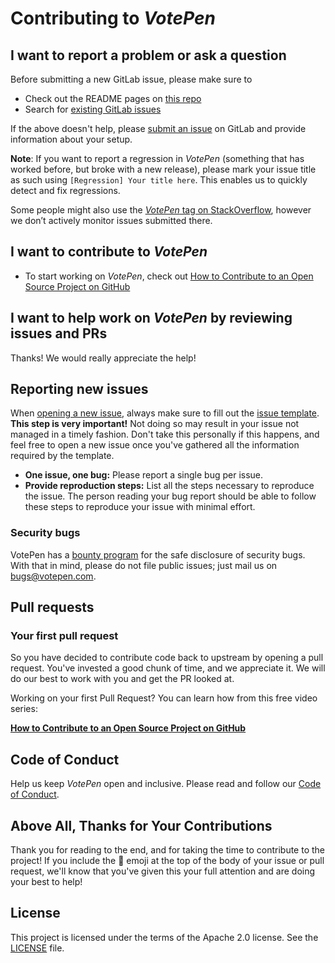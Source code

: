 
# Contributing to _VotePen_

## I want to report a problem or ask a question

Before submitting a new GitLab issue, please make sure to

- Check out the README pages on [this repo](https://gitlab.com/VotePen/Platform)
- Search for [existing GitLab issues](https://gitlab.com/VotePen/Platform/issues)

If the above doesn't help, please [submit an issue](https://gitlab.com/VotePen/Platform/issues) on GitLab and provide information about your setup.

**Note**: If you want to report a regression in _VotePen_ (something that has worked before, but broke with a new release), please mark your issue title as such using `[Regression] Your title here`. This enables us to quickly detect and fix regressions.

Some people might also use the [_VotePen_ tag on StackOverflow](https://stackoverflow.com/questions/tagged/votepen), however we don’t actively monitor issues submitted there.

## I want to contribute to _VotePen_

- To start working on _VotePen_, check out [How to Contribute to an Open Source Project on GitHub][firstpr]

## I want to help work on _VotePen_ by reviewing issues and PRs

Thanks! We would really appreciate the help!

## Reporting new issues

When [opening a new issue](https://github.com/VotePen/Platform/issues/new), always make sure to fill out the [issue template](https://raw.githubusercontent.com/VotePen/Platform/master/.github/ISSUE_TEMPLATE.md). **This step is very important!** Not doing so may result in your issue not managed in a timely fashion. Don't take this personally if this happens, and feel free to open a new issue once you've gathered all the information required by the template.

* **One issue, one bug:** Please report a single bug per issue.
* **Provide reproduction steps:** List all the steps necessary to reproduce the issue. The person reading your bug report should be able to follow these steps to reproduce your issue with minimal effort.

### Security bugs

VotePen has a [bounty program](https://votepen.com/whitehat/) for the safe disclosure of security bugs. With that in mind, please do not file public issues; just mail us on bugs@votepen.com.

## Pull requests

### Your first pull request

So you have decided to contribute code back to upstream by opening a pull request. You've invested a good chunk of time, and we appreciate it. We will do our best to work with you and get the PR looked at.

Working on your first Pull Request? You can learn how from this free video series:

[**How to Contribute to an Open Source Project on GitHub**](https://egghead.io/courses/how-to-contribute-to-an-open-source-project-on-github)

## Code of Conduct

Help us keep _VotePen_ open and inclusive. Please read and follow our [Code of Conduct][code of conduct].

## Above All, Thanks for Your Contributions

Thank you for reading to the end, and for taking the time to contribute to the project! If you include the 🔑 emoji at the top of the body of your issue or pull request, we'll know that you've given this your full attention and are doing your best to help!

## License

This project is licensed under the terms of the Apache 2.0 license. See the [LICENSE][license] file.

<!-- Links: -->
[code of conduct]: CODE_OF_CONDUCT.md
[core contributor]: CORE_CONTRIBUTOR.md
[license]: LICENSE.md
[vision]: VISION.md
[firstpr]: https://egghead.io/series/how-to-contribute-to-an-open-source-project-on-github